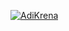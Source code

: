 [![AdiKrena](https://circleci.com/gh/AdiKrena/MySimpleCleanArchitecture.svg?style=svg)](https://circleci.com/gh/AdiKrena/MySimpleCleanArchitecture)
